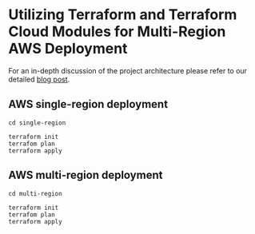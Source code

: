 # Utilizing Terraform and Terraform Cloud Modules for Multi-Region AWS Deployment

For an in-depth discussion of the project architecture please refer to our detailed [blog post](https://blog.bespinian.io/posts/terraform-aws-multi-region/).

## AWS single-region deployment
```
cd single-region

terraform init
terrafom plan
terraform apply
```

## AWS multi-region deployment
```
cd multi-region

terraform init
terrafom plan
terraform apply
```